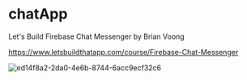 # chatApp

Let's Build Firebase Chat Messenger by Brian Voong

https://www.letsbuildthatapp.com/course/Firebase-Chat-Messenger

![ed14f8a2-2da0-4e6b-8744-6acc9ecf32c6](https://cloud.githubusercontent.com/assets/10826166/24457883/1a986a7c-14a0-11e7-94d3-62933be63730.png)

